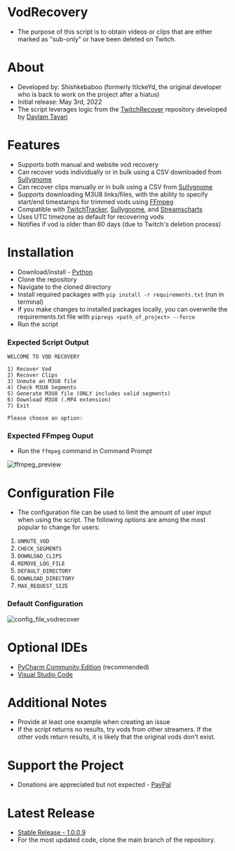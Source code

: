 # VodRecovery
* The purpose of this script is to obtain videos or clips that are either marked as "sub-only" or have been deleted on Twitch. 

# About
* Developed by: Shishkebaboo (formerly ItIckeYd, the original developer who is back to work on the project after a hiatus)
* Initial release: May 3rd, 2022
* The script leverages logic from the [TwitchRecover](https://github.com/TwitchRecover/TwitchRecover) repository developed by [Daylam Tayari](https://github.com/daylamtayari)

# Features
* Supports both manual and website vod recovery
* Can recover vods individually or in bulk using a CSV downloaded from [Sullygnome](https://sullygnome.com/)
* Can recover clips manually or in bulk using a CSV from [Sullygnome](https://sullygnome.com/)
* Supports downloading M3U8 links/files, with the ability to specify start/end timestamps for trimmed vods using [FFmpeg](https://ffmpeg.org/download.html)
* Compatible with [TwitchTracker](https://twitchtracker.com/), [Sullygnome](https://sullygnome.com/), and [Streamscharts](https://streamscharts.com/)
* Uses UTC timezone as default for recovering vods
* Notifies if vod is older than 60 days (due to Twitch's deletion process)

# Installation
* Download/install - [Python](https://www.python.org/downloads/)
* Clone the repository
* Navigate to the cloned directory
* Install required packages with `pip install -r requirements.txt` (run in terminal)
* If you make changes to installed packages locally, you can overwrite the requirements.txt file with `pipreqs <path_of_project> --force`
* Run the script

### Expected Script Output

```
WELCOME TO VOD RECOVERY

1) Recover Vod
2) Recover Clips
3) Unmute an M3U8 file
4) Check M3U8 Segments
5) Generate M3U8 file (ONLY includes valid segments)
6) Download M3U8 (.MP4 extension)
7) Exit

Please choose an option:
```

### Expected FFmpeg Ouput
* Run the `ffmpeg` command in Command Prompt

![ffmpeg_preview](https://user-images.githubusercontent.com/118132878/216841020-617b9807-3a4c-4f03-856e-854d91306880.png)

# Configuration File
* The configuration file can be used to limit the amount of user input when using the script. The following options are among the most popular to change for users:
 1. ```UNMUTE_VOD```
 2. ```CHECK_SEGMENTS```
 3. ```DOWNLOAD_CLIPS```
 4. ```REMOVE_LOG_FILE```
 5. ```DEFAULT_DIRECTORY```
 6. ```DOWNLOAD_DIRECTORY```
 7. ```MAX_REQUEST_SIZE```

### Default Configuration
![config_file_vodrecover](https://user-images.githubusercontent.com/118132878/220527660-54a2f47c-20cf-4c2d-b4d1-7c9866835ad4.png)


# Optional IDEs
* [PyCharm Community Edition](https://www.jetbrains.com/pycharm/download/) (recommended)
* [Visual Studio Code](https://code.visualstudio.com/download)

# Additional Notes
* Provide at least one example when creating an issue
* If the script returns no results, try vods from other streamers. If the other vods return results, it is likely that the original vods don't exist.

# Support the Project
* Donations are appreciated but not expected - [PayPal](https://paypal.me/VodRecovery)

# Latest Release
* [Stable Release - 1.0.0.9](https://github.com/Shishkebaboo/VodRecovery/releases/tag/vodrecovery-1.0.0.9)
* For the most updated code, clone the main branch of the repository.

